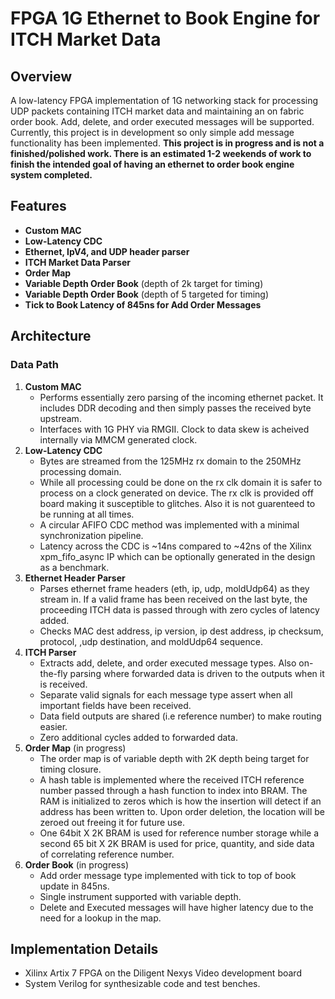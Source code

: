 # FPGA 1G Ethernet to Book Engine for ITCH Market Data

## Overview
A low-latency FPGA implementation of 1G networking stack for processing UDP packets containing ITCH market data and maintaining an on fabric order book. Add, delete, and order executed messages will be supported. Currently, this project is in development so only simple add message functionality has been implemented. **This project is in progress and is not a finished/polished work. There is an estimated 1-2 weekends of work to finish the intended goal of having an ethernet to order book engine system completed.**

## Features
- **Custom MAC**
- **Low-Latency CDC**
- **Ethernet, IpV4, and UDP header parser**
- **ITCH Market Data Parser**
- **Order Map**
- **Variable Depth Order Book** (depth of 2k target for timing)
- **Variable Depth Order Book** (depth of 5 targeted for timing)
- **Tick to Book Latency of 845ns for Add Order Messages**

## Architecture
### Data Path
1. **Custom MAC**
    - Performs essentially zero parsing of the incoming ethernet packet. It includes DDR decoding and then simply passes the received byte upstream.
    - Interfaces with 1G PHY via RMGII. Clock to data skew is acheived internally via MMCM generated clock.
2. **Low-Latency CDC**
    - Bytes are streamed from the 125MHz rx domain to the 250MHz processing domain.
    - While all processing could be done on the rx clk domain it is safer to process on a clock generated on device. The rx clk is provided off board making it susceptible to glitches. Also it is not guarenteed to be running at all times.
    - A circular AFIFO CDC method was implemented with a minimal synchronization pipeline.
    - Latency across the CDC is ~14ns compared to ~42ns of the Xilinx xpm_fifo_async IP which can be optionally generated in the design as a benchmark.
3. **Ethernet Header Parser**
    - Parses ethernet frame headers (eth, ip, udp, moldUdp64) as they stream in. If a valid frame has been received on the last byte, the proceeding ITCH data is passed through with zero cycles of latency added.
    - Checks MAC dest address, ip version, ip dest address, ip checksum, protocol, ,udp destination, and moldUdp64 sequence.
4. **ITCH Parser**
    - Extracts add, delete, and order executed message types. Also on-the-fly parsing where forwarded data is driven to the outputs when it is received.
    - Separate valid signals for each message type assert when all important fields have been received.
    - Data field outputs are shared (i.e reference number) to make routing easier.
    - Zero additional cycles added to forwarded data.
4.  **Order Map** (in progress)
    - The order map is of variable depth with 2K depth being target for timing closure.
    - A hash table is implemented where the received ITCH reference number passed through a hash function to index into BRAM. The RAM is initialized to zeros which is how the insertion will detect if an address has been written to. Upon order deletion, the location will be zeroed out freeing it for future use.
    - One 64bit X 2K BRAM is used for reference number storage while a second 65 bit X 2K BRAM is used for price, quantity, and side data of correlating reference number.
5. **Order Book** (in progress)
    - Add order message type implemented with tick to top of book update in 845ns.
    - Single instrument supported with variable depth.
    - Delete and Executed messages will have higher latency due to the need for a lookup in the map.

## Implementation Details
- Xilinx Artix 7 FPGA on the Diligent Nexys Video development board
- System Verilog for synthesizable code and test benches.


